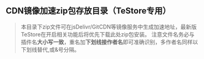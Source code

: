 ## CDN镜像加速zip包存放目录（TeStore专用）

 > 本目录下zip文件可在jsDelivr/GitCDN等镜像服务中生成加速地址，最新版TeStore在开启相关功能后将优先下载此处zip包安装。
 > 注意文件名务必与插件名**大小写一致**，重名加**下划线接作者名**即可准确识别，多作者名同样以下划线替代,或&号分隔。
